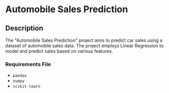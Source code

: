 # Automobile Sales Prediction

## Description

The "Automobile Sales Prediction" project aims to predict car sales using a dataset of automobile sales data. The project employs Linear Regression to model and predict sales based on various features.

### Requirements File

- `pandas`
- `numpy`
- `scikit-learn`
